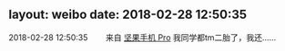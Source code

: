 layout: weibo
date: 2018-02-28 12:50:35
---
<meta name="referrer" content="no-referrer" />

2018-02-28 12:50:35  &nbsp;&nbsp;&nbsp;&nbsp;&nbsp;&nbsp; 来自 <a href="http://app.weibo.com/t/feed/Z4AgP" rel="nofollow">坚果手机 Pro</a>
我同学都tm二胎了，我还…… ​​​
